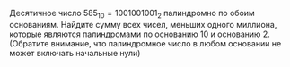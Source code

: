 Десятичное число $585_{10} = 1001001001_{2}$ палиндромно по обоим основаниям. Найдите сумму всех чисел, меньших одного миллиона, которые являются палиндромами по основанию $10$ и основанию $2$. (Обратите внимание, что палиндромное число в любом основании не может включать начальные нули)